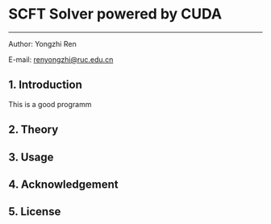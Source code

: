 SCFT Solver powered by CUDA
====================

***
 Author: Yongzhi Ren

 E-mail: renyongzhi@ruc.edu.cn

## 1. Introduction
This is a good programm
## 2. Theory

## 3. Usage

## 4. Acknowledgement

## 5. License
